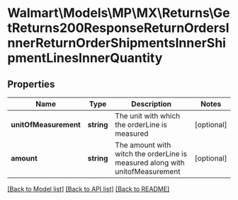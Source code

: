 # Walmart\Models\MP\MX\Returns\GetReturns200ResponseReturnOrdersInnerReturnOrderShipmentsInnerShipmentLinesInnerQuantity

## Properties

Name | Type | Description | Notes
------------ | ------------- | ------------- | -------------
**unitOfMeasurement** | **string** | The unit with which the orderLine is measured | [optional]
**amount** | **string** | The amount with witch the orderLine is measured along with unitofMeasurement | [optional]


[[Back to Model list]](./) [[Back to API list]](../../../../../README.md#supported-apis) [[Back to README]](../../../../../README.md)
